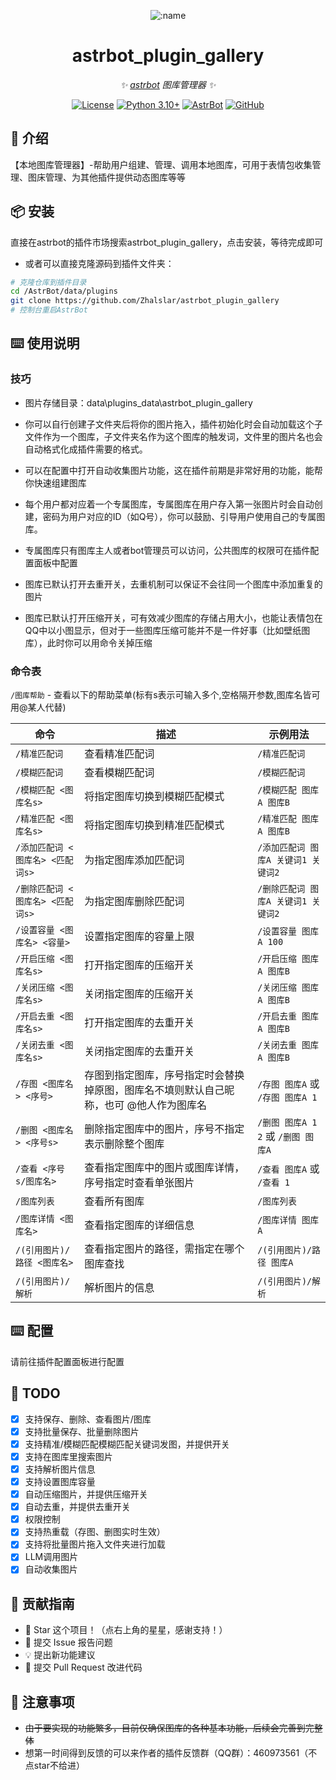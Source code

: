 
<div align="center">

![:name](https://count.getloli.com/@astrbot_plugin_gallery?name=astrbot_plugin_gallery&theme=minecraft&padding=6&offset=0&align=top&scale=1&pixelated=1&darkmode=auto)

# astrbot_plugin_gallery

_✨ [astrbot](https://github.com/AstrBotDevs/AstrBot) 图库管理器 ✨_  

[![License](https://img.shields.io/badge/License-MIT-green.svg)](https://opensource.org/licenses/MIT)
[![Python 3.10+](https://img.shields.io/badge/Python-3.10%2B-blue.svg)](https://www.python.org/)
[![AstrBot](https://img.shields.io/badge/AstrBot-3.4%2B-orange.svg)](https://github.com/Soulter/AstrBot)
[![GitHub](https://img.shields.io/badge/作者-Zhalslar-blue)](https://github.com/Zhalslar)

</div>

## 🤝 介绍

【本地图库管理器】-帮助用户组建、管理、调用本地图库，可用于表情包收集管理、图床管理、为其他插件提供动态图库等等

## 📦 安装

直接在astrbot的插件市场搜索astrbot_plugin_gallery，点击安装，等待完成即可

- 或者可以直接克隆源码到插件文件夹：

```bash
# 克隆仓库到插件目录
cd /AstrBot/data/plugins
git clone https://github.com/Zhalslar/astrbot_plugin_gallery
# 控制台重启AstrBot
```

## ⌨️ 使用说明

### 技巧

- 图片存储目录：data\plugins_data\astrbot_plugin_gallery
  
- 你可以自行创建子文件夹后将你的图片拖入，插件初始化时会自动加载这个子文件作为一个图库，子文件夹名作为这个图库的触发词，文件里的图片名也会自动格式化成插件需要的格式。
  
- 可以在配置中打开自动收集图片功能，这在插件前期是非常好用的功能，能帮你快速组建图库
- 每个用户都对应着一个专属图库，专属图库在用户存入第一张图片时会自动创建，密码为用户对应的ID（如Q号），你可以鼓励、引导用户使用自己的专属图库。
- 专属图库只有图库主人或者bot管理员可以访问，公共图库的权限可在插件配置面板中配置
- 图库已默认打开去重开关，去重机制可以保证不会往同一个图库中添加重复的图片
- 图库已默认打开压缩开关，可有效减少图库的存储占用大小，也能让表情包在QQ中以小图显示，但对于一些图库压缩可能并不是一件好事（比如壁纸图库），此时你可以用命令关掉压缩

### 命令表

`/图库帮助` - 查看以下的帮助菜单(标有s表示可输入多个,空格隔开参数,图库名皆可用@某人代替)

| 命令 | 描述 | 示例用法 |
|------|------|----------|
| `/精准匹配词` | 查看精准匹配词 | `/精准匹配词` |
| `/模糊匹配词` | 查看模糊匹配词 | `/模糊匹配词` |
| `/模糊匹配 <图库名s>` | 将指定图库切换到模糊匹配模式 | `/模糊匹配 图库A 图库B` |
| `/精准匹配 <图库名s>` | 将指定图库切换到精准匹配模式 | `/精准匹配 图库A 图库B` |
| `/添加匹配词 <图库名> <匹配词s>` | 为指定图库添加匹配词 | `/添加匹配词 图库A 关键词1 关键词2` |
| `/删除匹配词 <图库名> <匹配词s>` | 为指定图库删除匹配词 | `/删除匹配词 图库A 关键词1 关键词2` |
| `/设置容量 <图库名> <容量>` | 设置指定图库的容量上限 | `/设置容量 图库A 100` |
| `/开启压缩 <图库名s>` | 打开指定图库的压缩开关 | `/开启压缩 图库A 图库B` |
| `/关闭压缩 <图库名s>` | 关闭指定图库的压缩开关 | `/关闭压缩 图库A 图库B` |
| `/开启去重 <图库名s>` | 打开指定图库的去重开关 | `/开启去重 图库A 图库B` |
| `/关闭去重 <图库名s>` | 关闭指定图库的去重开关 | `/关闭去重 图库A 图库B` |
| `/存图 <图库名> <序号>` | 存图到指定图库，序号指定时会替换掉原图，图库名不填则默认自己昵称，也可 @他人作为图库名 | `/存图 图库A` 或 `/存图 图库A 1`|
| `/删图 <图库名> <序号s>` | 删除指定图库中的图片，序号不指定表示删除整个图库 | `/删图 图库A 1 2` 或 `/删图 图库A` |
| `/查看 <序号s/图库名>` | 查看指定图库中的图片或图库详情，序号指定时查看单张图片 | `/查看 图库A` 或 `/查看 1` |
| `/图库列表` | 查看所有图库 | `/图库列表` |
| `/图库详情 <图库名>` | 查看指定图库的详细信息 | `/图库详情 图库A` |
| `/(引用图片)/路径 <图库名>` | 查看指定图片的路径，需指定在哪个图库查找 | `/(引用图片)/路径 图库A` |
| `/(引用图片)/解析` | 解析图片的信息 | `/(引用图片)/解析` |

## ⌨️ 配置

请前往插件配置面板进行配置

## 🤝 TODO

- [x] 支持保存、删除、查看图片/图库
- [x] 支持批量保存、批量删除图片
- [x] 支持精准/模糊匹配模糊匹配关键词发图，并提供开关
- [x] 支持在图库里搜索图片
- [x] 支持解析图片信息
- [x] 支持设置图库容量
- [x] 自动压缩图片，并提供压缩开关
- [x] 自动去重，并提供去重开关
- [x] 权限控制
- [x] 支持热重载（存图、删图实时生效）
- [x] 支持将批量图片拖入文件夹进行加载
- [x] LLM调用图片
- [x] 自动收集图片

## 👥 贡献指南

- 🌟 Star 这个项目！（点右上角的星星，感谢支持！）
- 🐛 提交 Issue 报告问题
- 💡 提出新功能建议
- 🔧 提交 Pull Request 改进代码

## 📌 注意事项

- ~~由于要实现的功能繁多，目前仅确保图库的各种基本功能，后续会完善到完整体~~
- 想第一时间得到反馈的可以来作者的插件反馈群（QQ群）：460973561（不点star不给进）
